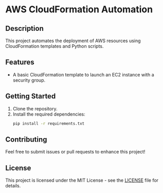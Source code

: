 # AWS CloudFormation Automation

## Description
This project automates the deployment of AWS resources using CloudFormation templates and Python scripts.

## Features
- A basic CloudFormation template to launch an EC2 instance with a security group.

## Getting Started

1. Clone the repository.
2. Install the required dependencies:
   ```bash
   pip install -r requirements.txt

## Contributing
Feel free to submit issues or pull requests to enhance this project!

## License
This project is licensed under the MIT License - see the [LICENSE](LICENSE.txt) file for details.



